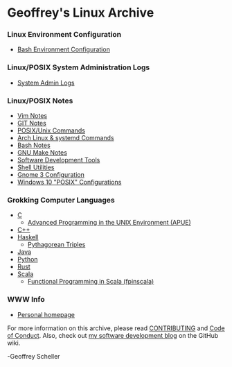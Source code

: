 # Geoffrey's Linux Archive
### Linux Environment Configuration
  - [Bash Environment Configuration](bashEnvConf)
### Linux/POSIX System Administration Logs
  - [System Admin Logs](adminLogs)
### Linux/POSIX Notes
  - [Vim Notes](notes/VimNotes)
  - [GIT Notes](notes/gitNotes.txt)
  - [POSIX/Unix Commands](notes/unixCommands.txt)
  - [Arch Linux & systemd Commands](notes/archLinuxNotes.txt)
  - [Bash Notes](notes/bashNotes.txt)
  - [GNU Make Notes](notes/makeNotes.md)
  - [Software Development Tools](notes/softwareDevTools.md)
  - [Shell Utilities](notes/shellUtilities.txt)
  - [Gnome 3 Configuration](notes/gnome3Conf.md)
  - [Windows 10 "POSIX" Configurations](notes/Win10EnvConf/)
### Grokking Computer Languages
  - [C](grok/C)
    - [Advanced Programming in the UNIX Environment (APUE)](grok/C/APUE)
  - [C++](grok/C++)
  - [Haskell](grok/Haskell/)
    - [Pythagorean Triples](grok/Haskell/pythagTriples)
  - [Java](grok/Java/)
  - [Python](grok/Python)
  - [Rust](grok/Rust/)
  - [Scala](grok/Scala/)
    - [Functional Programming in Scala (fpinscala)](grok/Scala/fpinscala)
### WWW Info
  - [Personal homepage](web/)


For more information on this archive, please read
[CONTRIBUTING](CONTRIBUTING.md)
and
[Code of Conduct](CODE_OF_CONDUCT.md).
Also, check out
[my software development blog](https://github.com/grscheller/scheller-linux-archive/wiki/GRScheller-Software-Development-Blog)
on the GitHub wiki.

-Geoffrey Scheller
